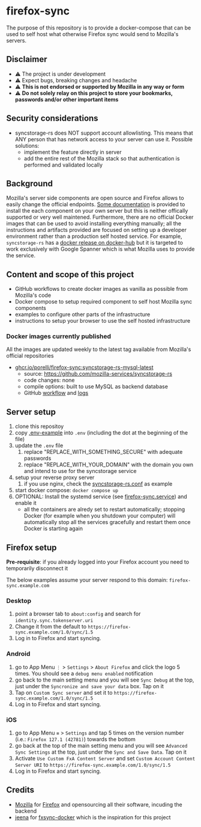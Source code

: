 # firefox-sync

The purpose of this repository is to provide a docker-compose that can be used to self host what otherwise Firefox sync would send to Mozilla's servers.

## Disclaimer

- ⚠️ The project is under development
- ⚠️ Expect bugs, breaking changes and headache
- ⚠️ **This is not endorsed or supported by Mozilla in any way or form**
- ⚠️ **Do not solely relay on this project to store your bookmarks, passwords and/or other important items**

## Security considerations

- syncstorage-rs does NOT support account allowlisting. This means that ANY person that has network access to your server can use it. Possible solutions:
  - implement the feature directly in server
  - add the entire rest of the Mozilla stack so that authentication is performed and validated locally

## Background

Mozilla's server side components are open source and Firefox allows to easily change the official endpoints.
[Some documentation](https://mozilla-services.readthedocs.io/en/latest/index.html) is provided to install the each component on your own server but this is neither offically supported or very well maintened. Furthermore, there are no official Docker images that can be used to avoid installing everything manually; all the instructions and artifacts provided are focused on setting up a developer environment rather than a production self hosted service. For example, `syncstorage-rs` has a [docker release on docker-hub](https://hub.docker.com/r/mozilla/syncstorage-rs/) but it is targeted to work exclusively with Google Spanner which is what Mozilla uses to provide the service.

## Content and scope of this project
- GitHub workflows to create docker images as vanilla as possible from Mozilla's code
- Docker compose to setup required component to self host Mozilla sync components
- examples to configure other parts of the infrastructure
- instructions to setup your browser to use the self hosted infrastructure

### Docker images currently published
All the images are updated weekly to the latest tag available from Mozilla's official repositories
- [ghcr.io/porelli/firefox-sync:syncstorage-rs-mysql-latest](https://github.com/porelli/firefox-sync/pkgs/container/firefox-sync/versions)
  - source: https://github.com/mozilla-services/syncstorage-rs
  - code changes: none
  - compile options: built to use MySQL as backend database
  - GitHub [workflow](/.github/workflows/syncstorage-rs.yml) and [logs](https://github.com/porelli/firefox-sync/actions/workflows/syncstorage-rs.yml)

## Server setup

1. clone this repositoy
1. copy [.env-example](.env-example) into `.env` (including the dot at the beginning of the file)
1. update the `.env` file
   1. replace "REPLACE_WITH_SOMETHING_SECURE" with adequate passwords
   1. replace "REPLACE_WITH_YOUR_DOMAIN" with the domain you own and intend to use for the syncstorage service
1. setup your reverse proxy server
   1. if you use nginx, check the [syncstorage-rs.conf](/config/nginx/syncstorage-rs.conf) as example
1. start docker compose: `docker compose up`
1. OPTIONAL: Install the systemd service (see [firefox-sync.service](/config/systemd/syncstorage-rs.service)) and enable it
   - all the containers are alredy set to restart automatically; stopping Docker (for example when you shutdown your computer) will automatically stop all the services gracefully and restart them once Docker is starting again

## Firefox setup

**Pre-requisite**: if you already logged into your Firefox account you need to temporarily disconnect it

The below examples assume your server respond to this domain: `firefox-sync.example.com`

### Desktop

1. point a browser tab to `about:config` and search for `identity.sync.tokenserver.uri`
1. Change it from the default to `https://firefox-sync.example.com/1.0/sync/1.5`
1. Log in to Firefox and start syncing.

### Android

1. go to App Menu `⋮` > `Settings` > `About Firefox` and click the logo 5 times. You should see a `debug menu enabled` notification
1. go back to the main setting menu and you will see `Sync Debug` at the top, just under the `Syncronize and save your data` box. Tap on it
1. Tap on `Custom Sync server` and set it to `https://firefox-sync.example.com/1.0/sync/1.5`
1. Log in to Firefox and start syncing.

### iOS

1. go to App Menu `≡` > `Settings` and tap 5 times on the version number (i.e.: `Firefox 127.1 (42781)`) towards the bottom
1. go back at the top of the main setting menu and you will see `Advanced Sync Settings` at the top, just under the `Sync and Save Data`. Tap on it
1. Activate `Use Custom FxA Content Server` and set `Custom Account Content Server URI` to `https://firefox-sync.example.com/1.0/sync/1.5`
1. Log in to Firefox and start syncing.

## Credits
- [Mozilla](https://www.mozilla.org/) for [Firefox](https://www.mozilla.org/firefox) and opensourcing all their software, incuding the backend
- [jeena](https://github.com/jeena) for [fxsync-docker](https://github.com/jeena/fxsync-docker) which is the inspiration for this project